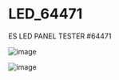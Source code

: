 # LED_64471
ES LED PANEL TESTER #64471


![image](https://github.com/sandroivankio/LED_64471/assets/82328654/9ef2a305-887c-4f42-a49d-d1a6349f1bbd)



![image](https://github.com/sandroivankio/LED_64471/assets/82328654/f058598d-784e-475e-a70b-d89051d23490)
